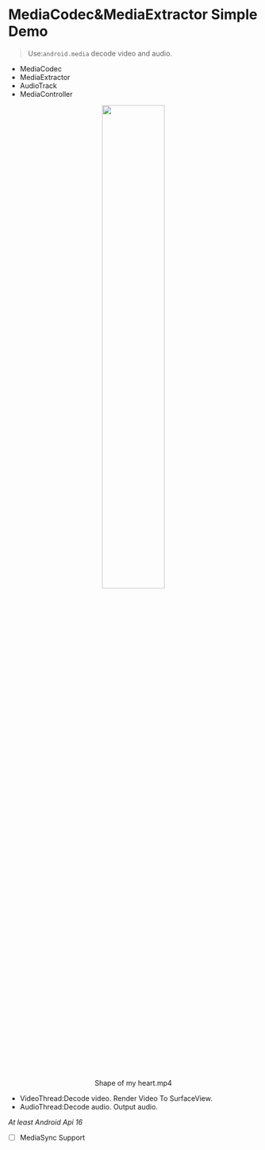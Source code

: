 # MediaCodec&MediaExtractor Simple Demo

> Use:`android.media` decode video and audio.

* MediaCodec
* MediaExtractor
* AudioTrack 
* MediaController

<center>
<img src="http://7xu0oh.com2.z0.glb.qiniucdn.com/18-7-9/19632041.jpg" width="50%">
<p>Shape of my heart.mp4</p>
</center>

* VideoThread:Decode video. Render Video To SurfaceView.
* AudioThread:Decode audio. Output audio.

*At least Android Api 16*

- [ ] MediaSync Support
